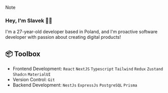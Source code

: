 > [!NOTE]
> ### Hey, I'm Slavek 👋🏽
> I'm a 27-year-old developer based in Poland, and I'm proactive software developer with passion about creating digital products!

## 📦 Toolbox
- Frontend Development: `React` `NextJS` `Typescript` `Tailwind` `Redux` `Zustand` `Shadcn` `MaterialUI`
- Version Control: `Git`
- Backend Development: `NestJs` `ExpressJs` `PostgreSQL` `Prisma`
